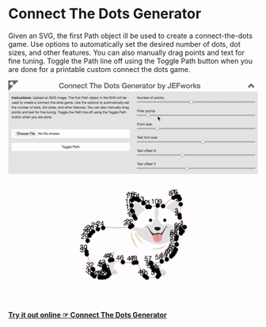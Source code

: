 # Connect The Dots Generator

Given an SVG, the first Path object ill be used to create a connect-the-dots game. Use options to automatically set the desired number of dots, dot sizes, and other features. You can also manually drag points and text for fine tuning. Toggle the Path line off using the Toggle Path button when you are done for a printable custom connect the dots game. 
	
![](demo.gif)
	
**[Try it out online ☞ Connect The Dots Generator](http://jef.works/Connect-The-Dots-Generator/)**
		
	
	
		
